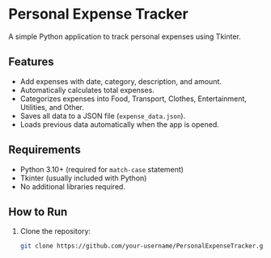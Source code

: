 # Personal Expense Tracker

A simple Python application to track personal expenses using Tkinter.

## Features
- Add expenses with date, category, description, and amount.
- Automatically calculates total expenses.
- Categorizes expenses into Food, Transport, Clothes, Entertainment, Utilities, and Other.
- Saves all data to a JSON file (`expense_data.json`).
- Loads previous data automatically when the app is opened.

## Requirements
- Python 3.10+ (required for `match-case` statement)
- Tkinter (usually included with Python)
- No additional libraries required.

## How to Run
1. Clone the repository:
   ```bash
   git clone https://github.com/your-username/PersonalExpenseTracker.git
